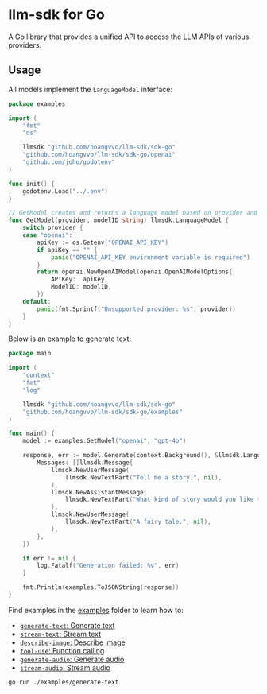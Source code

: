 # llm-sdk for Go

A Go library that provides a unified API to access the LLM APIs of various providers.

## Usage

All models implement the `LanguageModel` interface:

```go
package examples

import (
	"fmt"
	"os"

	llmsdk "github.com/hoangvvo/llm-sdk/sdk-go"
	"github.com/hoangvvo/llm-sdk/sdk-go/openai"
	"github.com/joho/godotenv"
)

func init() {
	godotenv.Load("../.env")
}

// GetModel creates and returns a language model based on provider and model ID
func GetModel(provider, modelID string) llmsdk.LanguageModel {
	switch provider {
	case "openai":
		apiKey := os.Getenv("OPENAI_API_KEY")
		if apiKey == "" {
			panic("OPENAI_API_KEY environment variable is required")
		}
		return openai.NewOpenAIModel(openai.OpenAIModelOptions{
			APIKey:  apiKey,
			ModelID: modelID,
		})
	default:
		panic(fmt.Sprintf("Unsupported provider: %s", provider))
	}
}
```

Below is an example to generate text:

```go
package main

import (
	"context"
	"fmt"
	"log"

	llmsdk "github.com/hoangvvo/llm-sdk/sdk-go"
	"github.com/hoangvvo/llm-sdk/sdk-go/examples"
)

func main() {
	model := examples.GetModel("openai", "gpt-4o")

	response, err := model.Generate(context.Background(), &llmsdk.LanguageModelInput{
		Messages: []llmsdk.Message{
			llmsdk.NewUserMessage(
				llmsdk.NewTextPart("Tell me a story.", nil),
			),
			llmsdk.NewAssistantMessage(
				llmsdk.NewTextPart("What kind of story would you like to hear?", nil),
			),
			llmsdk.NewUserMessage(
				llmsdk.NewTextPart("A fairy tale.", nil),
			),
		},
	})

	if err != nil {
		log.Fatalf("Generation failed: %v", err)
	}

	fmt.Println(examples.ToJSONString(response))
}
```

Find examples in the [examples](./examples/) folder to learn how to:

- [`generate-text`: Generate text](./examples/generate-text/main.go)
- [`stream-text`: Stream text](./examples/stream-text/main.go)
- [`describe-image`: Describe image](./examples/describe-image/main.go)
- [`tool-use`: Function calling](./examples/tool-use/main.go)
- [`generate-audio`: Generate audio](./examples/generate-audio/main.go)
- [`stream-audio`: Stream audio](./examples/stream-audio/main.go)

```bash
go run ./examples/generate-text
```
